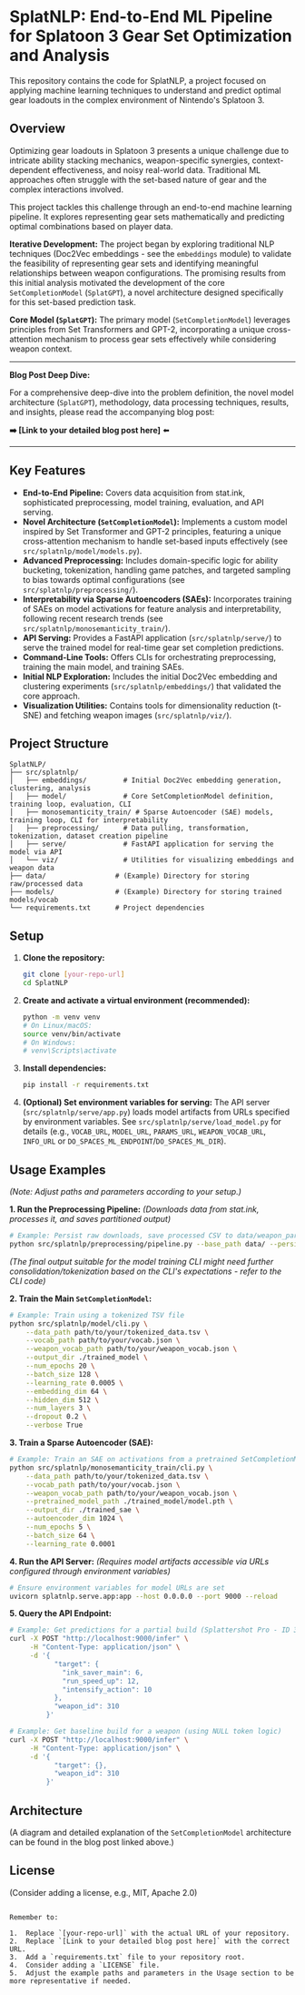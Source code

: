 # SplatNLP: End-to-End ML Pipeline for Splatoon 3 Gear Set Optimization and Analysis

This repository contains the code for SplatNLP, a project focused on applying machine learning techniques to understand and predict optimal gear loadouts in the complex environment of Nintendo's Splatoon 3.

## Overview

Optimizing gear loadouts in Splatoon 3 presents a unique challenge due to intricate ability stacking mechanics, weapon-specific synergies, context-dependent effectiveness, and noisy real-world data. Traditional ML approaches often struggle with the set-based nature of gear and the complex interactions involved.

This project tackles this challenge through an end-to-end machine learning pipeline. It explores representing gear sets mathematically and predicting optimal combinations based on player data.

**Iterative Development:** The project began by exploring traditional NLP techniques (Doc2Vec embeddings - see the `embeddings` module) to validate the feasibility of representing gear sets and identifying meaningful relationships between weapon configurations. The promising results from this initial analysis motivated the development of the core `SetCompletionModel` (`SplatGPT`), a novel architecture designed specifically for this set-based prediction task.

**Core Model (`SplatGPT`):** The primary model (`SetCompletionModel`) leverages principles from Set Transformers and GPT-2, incorporating a unique cross-attention mechanism to process gear sets effectively while considering weapon context.

---

**Blog Post Deep Dive:**

For a comprehensive deep-dive into the problem definition, the novel model architecture (`SplatGPT`), methodology, data processing techniques, results, and insights, please read the accompanying blog post:

**➡️ [Link to your detailed blog post here]** ⬅️

---

## Key Features

* **End-to-End Pipeline:** Covers data acquisition from stat.ink, sophisticated preprocessing, model training, evaluation, and API serving.
* **Novel Architecture (`SetCompletionModel`):** Implements a custom model inspired by Set Transformer and GPT-2 principles, featuring a unique cross-attention mechanism to handle set-based inputs effectively (see `src/splatnlp/model/models.py`).
* **Advanced Preprocessing:** Includes domain-specific logic for ability bucketing, tokenization, handling game patches, and targeted sampling to bias towards optimal configurations (see `src/splatnlp/preprocessing/`).
* **Interpretability via Sparse Autoencoders (SAEs):** Incorporates training of SAEs on model activations for feature analysis and interpretability, following recent research trends (see `src/splatnlp/monosemanticity_train/`).
* **API Serving:** Provides a FastAPI application (`src/splatnlp/serve/`) to serve the trained model for real-time gear set completion predictions.
* **Command-Line Tools:** Offers CLIs for orchestrating preprocessing, training the main model, and training SAEs.
* **Initial NLP Exploration:** Includes the initial Doc2Vec embedding and clustering experiments (`src/splatnlp/embeddings/`) that validated the core approach.
* **Visualization Utilities:** Contains tools for dimensionality reduction (t-SNE) and fetching weapon images (`src/splatnlp/viz/`).

## Project Structure

```
SplatNLP/
├── src/splatnlp/
│   ├── embeddings/         # Initial Doc2Vec embedding generation, clustering, analysis
│   ├── model/              # Core SetCompletionModel definition, training loop, evaluation, CLI
│   ├── monosemanticity_train/ # Sparse Autoencoder (SAE) models, training loop, CLI for interpretability
│   ├── preprocessing/      # Data pulling, transformation, tokenization, dataset creation pipeline
│   ├── serve/              # FastAPI application for serving the model via API
│   └── viz/                # Utilities for visualizing embeddings and weapon data
├── data/                 # (Example) Directory for storing raw/processed data
├── models/               # (Example) Directory for storing trained models/vocab
└── requirements.txt      # Project dependencies
```

## Setup

1.  **Clone the repository:**
    ```bash
    git clone [your-repo-url]
    cd SplatNLP
    ```
2.  **Create and activate a virtual environment (recommended):**
    ```bash
    python -m venv venv
    # On Linux/macOS:
    source venv/bin/activate
    # On Windows:
    # venv\Scripts\activate
    ```
3.  **Install dependencies:**
    ```bash
    pip install -r requirements.txt
    ```
4.  **(Optional) Set environment variables for serving:**
    The API server (`src/splatnlp/serve/app.py`) loads model artifacts from URLs specified by environment variables. See `src/splatnlp/serve/load_model.py` for details (e.g., `VOCAB_URL`, `MODEL_URL`, `PARAMS_URL`, `WEAPON_VOCAB_URL`, `INFO_URL` or `DO_SPACES_ML_ENDPOINT`/`DO_SPACES_ML_DIR`).

## Usage Examples

*(Note: Adjust paths and parameters according to your setup.)*

**1. Run the Preprocessing Pipeline:**
*(Downloads data from stat.ink, processes it, and saves partitioned output)*
```bash
# Example: Persist raw downloads, save processed CSV to data/weapon_partitioned.csv
python src/splatnlp/preprocessing/pipeline.py --base_path data/ --persist
```
*(The final output suitable for the model training CLI might need further consolidation/tokenization based on the CLI's expectations - refer to the CLI code)*

**2. Train the Main `SetCompletionModel`:**
```bash
# Example: Train using a tokenized TSV file
python src/splatnlp/model/cli.py \
    --data_path path/to/your/tokenized_data.tsv \
    --vocab_path path/to/your/vocab.json \
    --weapon_vocab_path path/to/your/weapon_vocab.json \
    --output_dir ./trained_model \
    --num_epochs 20 \
    --batch_size 128 \
    --learning_rate 0.0005 \
    --embedding_dim 64 \
    --hidden_dim 512 \
    --num_layers 3 \
    --dropout 0.2 \
    --verbose True
```

**3. Train a Sparse Autoencoder (SAE):**
```bash
# Example: Train an SAE on activations from a pretrained SetCompletionModel
python src/splatnlp/monosemanticity_train/cli.py \
    --data_path path/to/your/tokenized_data.tsv \
    --vocab_path path/to/your/vocab.json \
    --weapon_vocab_path path/to/your/weapon_vocab.json \
    --pretrained_model_path ./trained_model/model.pth \
    --output_dir ./trained_sae \
    --autoencoder_dim 1024 \
    --num_epochs 5 \
    --batch_size 64 \
    --learning_rate 0.0001
```

**4. Run the API Server:**
*(Requires model artifacts accessible via URLs configured through environment variables)*
```bash
# Ensure environment variables for model URLs are set
uvicorn splatnlp.serve.app:app --host 0.0.0.0 --port 9000 --reload
```

**5. Query the API Endpoint:**
```bash
# Example: Get predictions for a partial build (Splattershot Pro - ID 310)
curl -X POST "http://localhost:9000/infer" \
     -H "Content-Type: application/json" \
     -d '{
           "target": {
             "ink_saver_main": 6,
             "run_speed_up": 12,
             "intensify_action": 10
           },
           "weapon_id": 310
         }'

# Example: Get baseline build for a weapon (using NULL token logic)
curl -X POST "http://localhost:9000/infer" \
     -H "Content-Type: application/json" \
     -d '{
           "target": {},
           "weapon_id": 310
         }'
```

## Architecture

(A diagram and detailed explanation of the `SetCompletionModel` architecture can be found in the blog post linked above.)

## License

(Consider adding a license, e.g., MIT, Apache 2.0)
```

Remember to:

1.  Replace `[your-repo-url]` with the actual URL of your repository.
2.  Replace `[Link to your detailed blog post here]` with the correct URL.
3.  Add a `requirements.txt` file to your repository root.
4.  Consider adding a `LICENSE` file.
5.  Adjust the example paths and parameters in the Usage section to be more representative if needed.